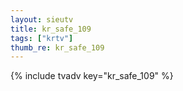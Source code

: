 ```yaml
--- 
layout: sieutv
title: kr_safe_109
tags: ["krtv"]
thumb_re: kr_safe_109
---
```

{% include tvadv key="kr_safe_109" %} 
